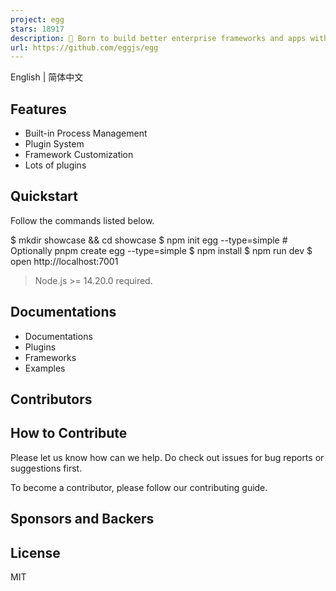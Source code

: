 ```yaml
---
project: egg
stars: 18917
description: 🥚 Born to build better enterprise frameworks and apps with Node.js & Koa
url: https://github.com/eggjs/egg
---
```


English | 简体中文

Features
--------

-   Built-in Process Management
-   Plugin System
-   Framework Customization
-   Lots of plugins

Quickstart
----------

Follow the commands listed below.

$ mkdir showcase && cd showcase
$ npm init egg --type=simple # Optionally pnpm create egg --type=simple
$ npm install
$ npm run dev
$ open http://localhost:7001

> Node.js >= 14.20.0 required.

Documentations
--------------

-   Documentations
-   Plugins
-   Frameworks
-   Examples

Contributors
------------

How to Contribute
-----------------

Please let us know how can we help. Do check out issues for bug reports or suggestions first.

To become a contributor, please follow our contributing guide.

Sponsors and Backers
--------------------

License
-------

MIT

